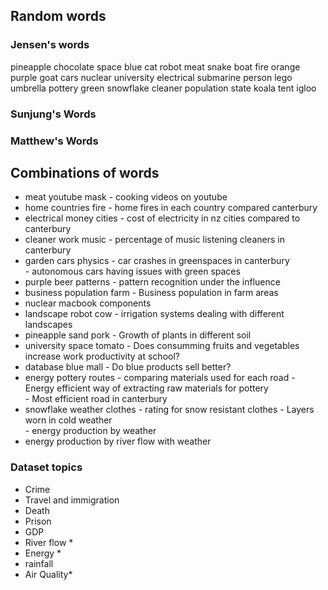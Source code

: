 ## Random words
### Jensen's words  
pineapple 
chocolate
space
blue
cat
robot
meat
snake
boat
fire
orange
purple
goat
cars
nuclear
university
electrical
submarine
person
lego
umbrella
pottery
green
snowflake
cleaner
population
state
koala
tent
igloo

### Sunjung's Words 

### Matthew's Words  


## Combinations of words
- meat youtube mask - cooking videos on youtube 
- home countries fire - home fires in each country compared canterbury
- electrical money cities - cost of electricity in nz cities compared to canterbury
- cleaner work music - percentage of music listening cleaners in canterbury
- garden cars physics - car crashes in greenspaces in canterbury  
                      - autonomous cars having issues with green spaces  
- purple beer patterns - pattern recognition under the influence
- business population farm - Business population in farm areas
- nuclear macbook components 
- landscape robot cow - irrigation systems dealing with different landscapes
- pineapple sand pork - Growth of plants in different soil
- university space tomato - Does consumming fruits and vegetables increase work productivity at school?
- database blue mall - Do blue products sell better?
- energy pottery routes - comparing materials used for each road
                        - Energy efficient way of extracting raw materials for pottery  
                        - Most efficient road in canterbury  
- snowflake weather clothes - rating for snow resistant clothes
                            - Layers worn in cold weather  
                            - energy production by weather  
- energy production by river flow with weather


### Dataset topics
- Crime
- Travel and immigration
- Death
- Prison
- GDP
- River flow *
- Energy *
- rainfall
- Air Quality*

